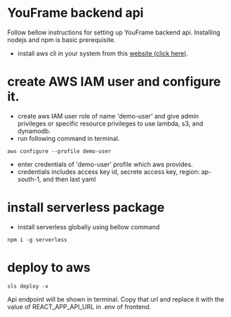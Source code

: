 # YouFrame backend api

Follow bellow instructions for setting up YouFrame backend api. Installing nodejs and npm is basic prerequisite.

- install aws cli in your system from this [website (click here)](https://aws.amazon.com/cli/).

# create AWS IAM user and configure it.

- create aws IAM user role of name 'demo-user' and give admin privileges or specific resource privileges to use lambda, s3, and dynamodb.
- run following command in terminal.

```
aws configure --profile demo-user
```

- enter credentials of 'demo-user' profile which aws provides.
- credentials includes access key id, secrete access key, region: ap-south-1, and then last yaml

# install serverless package

- install serverless globally using bellow command

```
npm i -g serverless
```

# deploy to aws

```
sls deploy -v
```

Api endpoint will be shown in terminal. Copy that url and replace it with the value of REACT_APP_API_URL in .env of frontend.
